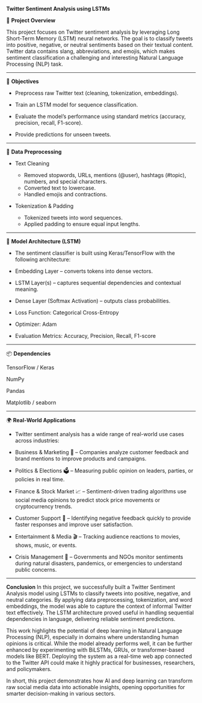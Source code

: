 **Twitter Sentiment Analysis using LSTMs**

📌 **Project Overview**

This project focuses on Twitter sentiment analysis by leveraging Long Short-Term Memory (LSTM) neural networks. The goal is to classify tweets into positive, negative, or neutral sentiments based on their textual content. Twitter data contains slang, abbreviations, and emojis, which makes sentiment classification a challenging and interesting Natural Language Processing (NLP) task.

---

🎯 **Objectives**

- Preprocess raw Twitter text (cleaning, tokenization, embeddings).

- Train an LSTM model for sequence classification.

- Evaluate the model’s performance using standard metrics (accuracy, precision, recall, F1-score).

- Provide predictions for unseen tweets.

---

🔧 **Data Preprocessing**

- Text Cleaning
    - Removed stopwords, URLs, mentions (@user), hashtags (#topic), numbers, and special characters.
    - Converted text to lowercase.
    - Handled emojis and contractions.

- Tokenization & Padding
    - Tokenized tweets into word sequences.
    - Applied padding to ensure equal input lengths.

---

🤖 **Model Architecture (LSTM)**

- The sentiment classifier is built using Keras/TensorFlow with the following architecture:

- Embedding Layer – converts tokens into dense vectors.

- LSTM Layer(s) – captures sequential dependencies and contextual meaning.

- Dense Layer (Softmax Activation) – outputs class probabilities.

- Loss Function: Categorical Cross-Entropy
- Optimizer: Adam
- Evaluation Metrics: Accuracy, Precision, Recall, F1-score

---

📦 **Dependencies**

TensorFlow / Keras

NumPy

Pandas

Matplotlib / seaborn

---

🌍 **Real-World Applications**

 - Twitter sentiment analysis has a wide range of real-world use cases across industries:

 - Business & Marketing 🏢 – Companies analyze customer feedback and brand mentions to improve products and campaigns.

 - Politics & Elections 🗳 – Measuring public opinion on leaders, parties, or policies in real time.

 - Finance & Stock Market 📈 – Sentiment-driven trading algorithms use social media opinions to predict stock price movements or cryptocurrency trends.

 - Customer Support 💬 – Identifying negative feedback quickly to provide faster responses and improve user satisfaction.

 - Entertainment & Media 🎬 – Tracking audience reactions to movies, shows, music, or events.

 - Crisis Management 🚨 – Governments and NGOs monitor sentiments during natural disasters, pandemics, or emergencies to understand public concerns.

---

**Conclusion**
In this project, we successfully built a Twitter Sentiment Analysis model using LSTMs to classify tweets into positive, negative, and neutral categories. By applying data preprocessing, tokenization, and word embeddings, the model was able to capture the context of informal Twitter text effectively. The LSTM architecture proved useful in handling sequential dependencies in language, delivering reliable sentiment predictions.

This work highlights the potential of deep learning in Natural Language Processing (NLP), especially in domains where understanding human opinions is critical. While the model already performs well, it can be further enhanced by experimenting with BiLSTMs, GRUs, or transformer-based models like BERT. Deploying the system as a real-time web app connected to the Twitter API could make it highly practical for businesses, researchers, and policymakers.

In short, this project demonstrates how AI and deep learning can transform raw social media data into actionable insights, opening opportunities for smarter decision-making in various sectors.

